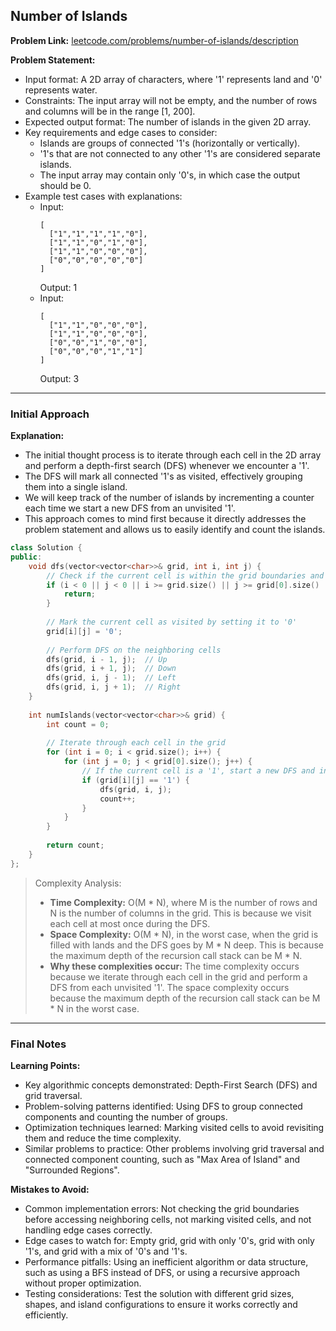## Number of Islands

**Problem Link:** [leetcode.com/problems/number-of-islands/description](leetcode.com/problems/number-of-islands/description)

**Problem Statement:**
- Input format: A 2D array of characters, where '1' represents land and '0' represents water.
- Constraints: The input array will not be empty, and the number of rows and columns will be in the range [1, 200].
- Expected output format: The number of islands in the given 2D array.
- Key requirements and edge cases to consider:
  - Islands are groups of connected '1's (horizontally or vertically).
  - '1's that are not connected to any other '1's are considered separate islands.
  - The input array may contain only '0's, in which case the output should be 0.
- Example test cases with explanations:
  - Input: 
    ```
    [
      ["1","1","1","1","0"],
      ["1","1","0","1","0"],
      ["1","1","0","0","0"],
      ["0","0","0","0","0"]
    ]
    ```
    Output: 1
  - Input: 
    ```
    [
      ["1","1","0","0","0"],
      ["1","1","0","0","0"],
      ["0","0","1","0","0"],
      ["0","0","0","1","1"]
    ]
    ```
    Output: 3

---

### Initial Approach

**Explanation:**
- The initial thought process is to iterate through each cell in the 2D array and perform a depth-first search (DFS) whenever we encounter a '1'.
- The DFS will mark all connected '1's as visited, effectively grouping them into a single island.
- We will keep track of the number of islands by incrementing a counter each time we start a new DFS from an unvisited '1'.
- This approach comes to mind first because it directly addresses the problem statement and allows us to easily identify and count the islands.

```cpp
class Solution {
public:
    void dfs(vector<vector<char>>& grid, int i, int j) {
        // Check if the current cell is within the grid boundaries and is a '1'
        if (i < 0 || j < 0 || i >= grid.size() || j >= grid[0].size() || grid[i][j] != '1') {
            return;
        }
        
        // Mark the current cell as visited by setting it to '0'
        grid[i][j] = '0';
        
        // Perform DFS on the neighboring cells
        dfs(grid, i - 1, j);  // Up
        dfs(grid, i + 1, j);  // Down
        dfs(grid, i, j - 1);  // Left
        dfs(grid, i, j + 1);  // Right
    }
    
    int numIslands(vector<vector<char>>& grid) {
        int count = 0;
        
        // Iterate through each cell in the grid
        for (int i = 0; i < grid.size(); i++) {
            for (int j = 0; j < grid[0].size(); j++) {
                // If the current cell is a '1', start a new DFS and increment the island count
                if (grid[i][j] == '1') {
                    dfs(grid, i, j);
                    count++;
                }
            }
        }
        
        return count;
    }
};
```

> Complexity Analysis:
> - **Time Complexity:** O(M * N), where M is the number of rows and N is the number of columns in the grid. This is because we visit each cell at most once during the DFS.
> - **Space Complexity:** O(M * N), in the worst case, when the grid is filled with lands and the DFS goes by M * N deep. This is because the maximum depth of the recursion call stack can be M * N.
> - **Why these complexities occur:** The time complexity occurs because we iterate through each cell in the grid and perform a DFS from each unvisited '1'. The space complexity occurs because the maximum depth of the recursion call stack can be M * N in the worst case.

---

### Final Notes

**Learning Points:**
- Key algorithmic concepts demonstrated: Depth-First Search (DFS) and grid traversal.
- Problem-solving patterns identified: Using DFS to group connected components and counting the number of groups.
- Optimization techniques learned: Marking visited cells to avoid revisiting them and reduce the time complexity.
- Similar problems to practice: Other problems involving grid traversal and connected component counting, such as "Max Area of Island" and "Surrounded Regions".

**Mistakes to Avoid:**
- Common implementation errors: Not checking the grid boundaries before accessing neighboring cells, not marking visited cells, and not handling edge cases correctly.
- Edge cases to watch for: Empty grid, grid with only '0's, grid with only '1's, and grid with a mix of '0's and '1's.
- Performance pitfalls: Using an inefficient algorithm or data structure, such as using a BFS instead of DFS, or using a recursive approach without proper optimization.
- Testing considerations: Test the solution with different grid sizes, shapes, and island configurations to ensure it works correctly and efficiently.